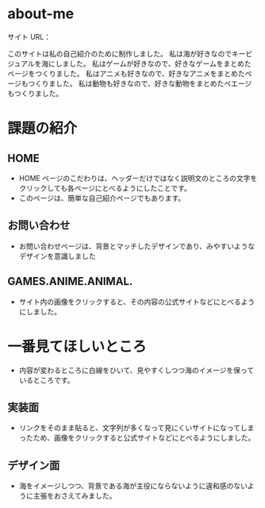 # about-me

サイト URL：

このサイトは私の自己紹介のために制作しました。
私は海が好きなのでキービジュアルを海にしました。
私はゲームが好きなので、好きなゲームをまとめたページをつくりました。
私はアニメも好きなので、好きなアニメをまとめたページもつくりました。
私は動物も好きなので、好きな動物をまとめたペエージもつくりました。

# 課題の紹介

## HOME

- HOME ページのこだわりは、ヘッダーだけではなく説明文のところの文字をクリックしても各ページにとべるようにしたことです。
- このページは、簡単な自己紹介ページでもあります。

## お問い合わせ

- お問い合わせページは、背景とマッチしたデザインであり、みやすいようなデザインを意識しました

## GAMES.ANIME.ANIMAL.

- サイト内の画像をクリックすると、その内容の公式サイトなどにとべるようにしました。

# 一番見てほしいところ

- 内容が変わるところに白線をひいて、見やすくしつつ海のイメージを保っているところです。

## 実装面

- リンクをそのまま貼ると、文字列が多くなって見にくいサイトになってしまったため、画像をクリックすると公式サイトなどにとべるようにしました。

## デザイン面

- 海をイメージしつつ、背景である海が主役にならないように違和感のないように主張をおさえてみました。
